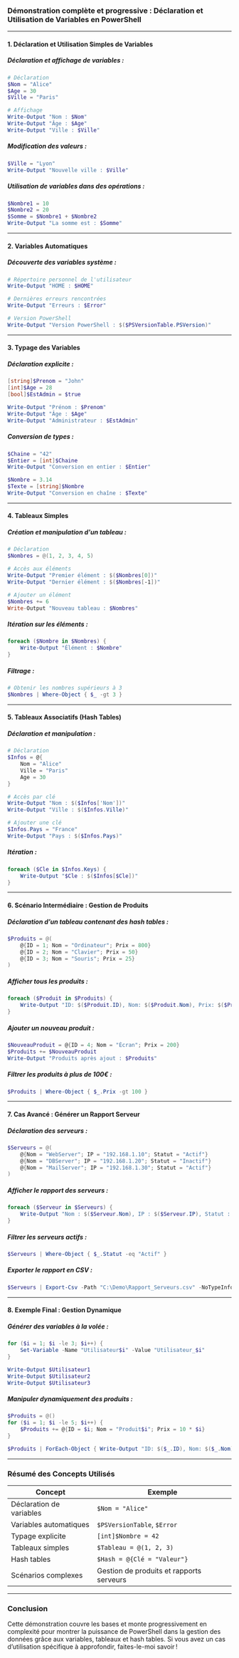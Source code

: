 ### Démonstration complète et progressive : **Déclaration et Utilisation de Variables en PowerShell**

---

#### **1. Déclaration et Utilisation Simples de Variables**

##### Déclaration et affichage de variables :
```powershell
# Déclaration
$Nom = "Alice"
$Age = 30
$Ville = "Paris"

# Affichage
Write-Output "Nom : $Nom"
Write-Output "Âge : $Age"
Write-Output "Ville : $Ville"
```

##### Modification des valeurs :
```powershell
$Ville = "Lyon"
Write-Output "Nouvelle ville : $Ville"
```

##### Utilisation de variables dans des opérations :
```powershell
$Nombre1 = 10
$Nombre2 = 20
$Somme = $Nombre1 + $Nombre2
Write-Output "La somme est : $Somme"
```

---

#### **2. Variables Automatiques**

##### Découverte des variables système :
```powershell
# Répertoire personnel de l'utilisateur
Write-Output "HOME : $HOME"

# Dernières erreurs rencontrées
Write-Output "Erreurs : $Error"

# Version PowerShell
Write-Output "Version PowerShell : $($PSVersionTable.PSVersion)"
```

---

#### **3. Typage des Variables**

##### Déclaration explicite :
```powershell
[string]$Prenom = "John"
[int]$Age = 28
[bool]$EstAdmin = $true

Write-Output "Prénom : $Prenom"
Write-Output "Âge : $Age"
Write-Output "Administrateur : $EstAdmin"
```

##### Conversion de types :
```powershell
$Chaine = "42"
$Entier = [int]$Chaine
Write-Output "Conversion en entier : $Entier"

$Nombre = 3.14
$Texte = [string]$Nombre
Write-Output "Conversion en chaîne : $Texte"
```

---

#### **4. Tableaux Simples**

##### Création et manipulation d'un tableau :
```powershell
# Déclaration
$Nombres = @(1, 2, 3, 4, 5)

# Accès aux éléments
Write-Output "Premier élément : $($Nombres[0])"
Write-Output "Dernier élément : $($Nombres[-1])"

# Ajouter un élément
$Nombres += 6
Write-Output "Nouveau tableau : $Nombres"
```

##### Itération sur les éléments :
```powershell
foreach ($Nombre in $Nombres) {
    Write-Output "Élément : $Nombre"
}
```

##### Filtrage :
```powershell
# Obtenir les nombres supérieurs à 3
$Nombres | Where-Object { $_ -gt 3 }
```

---

#### **5. Tableaux Associatifs (Hash Tables)**

##### Déclaration et manipulation :
```powershell
# Déclaration
$Infos = @{
    Nom = "Alice"
    Ville = "Paris"
    Age = 30
}

# Accès par clé
Write-Output "Nom : $($Infos['Nom'])"
Write-Output "Ville : $($Infos.Ville)"

# Ajouter une clé
$Infos.Pays = "France"
Write-Output "Pays : $($Infos.Pays)"
```

##### Itération :
```powershell
foreach ($Cle in $Infos.Keys) {
    Write-Output "$Cle : $($Infos[$Cle])"
}
```

---

#### **6. Scénario Intermédiaire : Gestion de Produits**

##### Déclaration d’un tableau contenant des hash tables :
```powershell
$Produits = @(
    @{ID = 1; Nom = "Ordinateur"; Prix = 800}
    @{ID = 2; Nom = "Clavier"; Prix = 50}
    @{ID = 3; Nom = "Souris"; Prix = 25}
)
```

##### Afficher tous les produits :
```powershell
foreach ($Produit in $Produits) {
    Write-Output "ID: $($Produit.ID), Nom: $($Produit.Nom), Prix: $($Produit.Prix)€"
}
```

##### Ajouter un nouveau produit :
```powershell
$NouveauProduit = @{ID = 4; Nom = "Écran"; Prix = 200}
$Produits += $NouveauProduit
Write-Output "Produits après ajout : $Produits"
```

##### Filtrer les produits à plus de 100€ :
```powershell
$Produits | Where-Object { $_.Prix -gt 100 }
```

---

#### **7. Cas Avancé : Générer un Rapport Serveur**

##### Déclaration des serveurs :
```powershell
$Serveurs = @(
    @{Nom = "WebServer"; IP = "192.168.1.10"; Statut = "Actif"}
    @{Nom = "DBServer"; IP = "192.168.1.20"; Statut = "Inactif"}
    @{Nom = "MailServer"; IP = "192.168.1.30"; Statut = "Actif"}
)
```

##### Afficher le rapport des serveurs :
```powershell
foreach ($Serveur in $Serveurs) {
    Write-Output "Nom : $($Serveur.Nom), IP : $($Serveur.IP), Statut : $($Serveur.Statut)"
}
```

##### Filtrer les serveurs actifs :
```powershell
$Serveurs | Where-Object { $_.Statut -eq "Actif" }
```

##### Exporter le rapport en CSV :
```powershell
$Serveurs | Export-Csv -Path "C:\Demo\Rapport_Serveurs.csv" -NoTypeInformation
```

---

#### **8. Exemple Final : Gestion Dynamique**

##### Générer des variables à la volée :
```powershell
for ($i = 1; $i -le 3; $i++) {
    Set-Variable -Name "Utilisateur$i" -Value "Utilisateur_$i"
}

Write-Output $Utilisateur1
Write-Output $Utilisateur2
Write-Output $Utilisateur3
```

##### Manipuler dynamiquement des produits :
```powershell
$Produits = @()
for ($i = 1; $i -le 5; $i++) {
    $Produits += @{ID = $i; Nom = "Produit$i"; Prix = 10 * $i}
}

$Produits | ForEach-Object { Write-Output "ID: $($_.ID), Nom: $($_.Nom), Prix: $($_.Prix)€" }
```

---

### **Résumé des Concepts Utilisés**
| Concept                  | Exemple                                   |
|--------------------------|-------------------------------------------|
| Déclaration de variables | `$Nom = "Alice"`                         |
| Variables automatiques   | `$PSVersionTable`, `$Error`              |
| Typage explicite         | `[int]$Nombre = 42`                      |
| Tableaux simples         | `$Tableau = @(1, 2, 3)`                  |
| Hash tables              | `$Hash = @{Clé = "Valeur"}`              |
| Scénarios complexes      | Gestion de produits et rapports serveurs |

---

### **Conclusion**
Cette démonstration couvre les bases et monte progressivement en complexité pour montrer la puissance de PowerShell dans la gestion des données grâce aux variables, tableaux et hash tables. Si vous avez un cas d’utilisation spécifique à approfondir, faites-le-moi savoir !